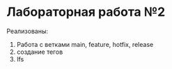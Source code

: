 # Лабораторная работа №2

Реализованы:
1) Работа с ветками main, feature, hotfix, release
2) создание тегов
3) lfs
